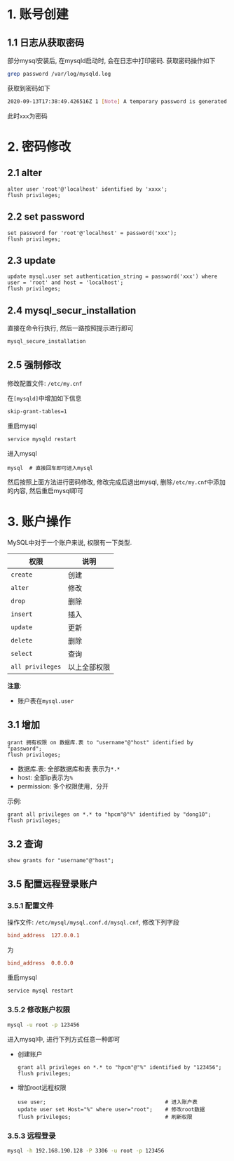 # 1. 账号创建

## 1.1 日志从获取密码

部分mysql安装后, 在mysqld启动时, 会在日志中打印密码. 获取密码操作如下

```bash
grep password /var/log/mysqld.log
```

获取到密码如下

```bash
2020-09-13T17:38:49.426516Z 1 [Note] A temporary password is generated for root@localhost: xxxx
```

此时`xxx`为密码

# 2. 密码修改

## 2.1 alter

```mysql
alter user 'root'@'localhost' identified by 'xxxx';
flush privileges;
```

## 2.2 set password

```mysql
set password for 'root'@'localhost' = password('xxx');
flush privileges;
```

## 2.3 update

```mysql
update mysql.user set authentication_string = password('xxx') where user = 'root' and host = 'localhost';
flush privileges;
```

## 2.4 mysql_secur_installation

直接在命令行执行, 然后一路按照提示进行即可

```bash
mysql_secure_installation
```

## 2.5 强制修改

修改配置文件: `/etc/my.cnf`

在`[mysqld]`中增加如下信息

```bash
skip-grant-tables=1
```

重启mysql

```bash
service mysqld restart
```

进入mysql

```mysql
mysql  # 直接回车即可进入mysql
```

然后按照上面方法进行密码修改, 修改完成后退出mysql, 删除`/etc/my.cnf`中添加的内容, 然后重启mysql即可

# 3. 账户操作

MySQL中对于一个账户来说, 权限有一下类型.

| 权限             | 说明         |
| ---------------- | ------------ |
| `create`         | 创建         |
| `alter`          | 修改         |
| `drop`           | 删除         |
| `insert`         | 插入         |
| `update`         | 更新         |
| `delete`         | 删除         |
| `select`         | 查询         |
| `all privileges` | 以上全部权限 |

**注意**:

* 账户表在`mysql.user`

## 3.1 增加

```mysql
grant 拥有权限 on 数据库.表 to "username"@"host" identified by "password";
flush privileges;
```

* 数据库.表: 全部数据库和表 表示为`*.*`
* host: 全部ip表示为`%`
* permission: 多个权限使用`, `分开

示例:

```mysql
grant all privileges on *.* to "hpcm"@"%" identified by "dong10";
flush privileges;
```

## 3.2 查询

```mysql
show grants for "username"@"host";
```

## 3.5 配置远程登录账户

### 3.5.1 配置文件

操作文件: `/etc/mysql/mysql.conf.d/mysql.cnf`, 修改下列字段

```ini
bind_address  127.0.0.1
```

为

```ini
bind_address  0.0.0.0
```

重启mysql

```bash
service mysql restart
```

### 3.5.2 修改账户权限

```bash
mysql -u root -p 123456
```

进入mysql中, 进行下列方式任意一种即可

* 创建账户

  ```mysql
  grant all privileges on *.* to "hpcm"@"%" identified by "123456";
  flush privileges;
  ```

* 增加root远程权限

  ```mysql
  use user;                                      # 进入账户表
  update user set Host="%" where user="root";    # 修改root数据
  flush privileges;                              # 刷新权限
  ```

### 3.5.3 远程登录

```bash
mysql -h 192.168.190.128 -P 3306 -u root -p 123456
```



